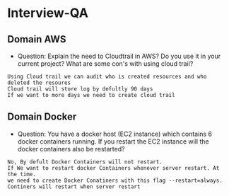 # Interview-QA

## Domain AWS

- Question: Explain the need to Cloudtrail in AWS? Do you use it in your current project? What are some con's with using cloud trail?
```
Using Cloud trail we can audit who is created resources and who deleted the resoures 
Cloud trail will store log by defultly 90 days 
If we want to more days we need to create cloud trail
```


## Domain Docker

- Question: You have a docker host (EC2 instance) which contains 6 docker containers running. If you restart the EC2 instance will the docker containers also be restarted?

```
No, By defult Docker Containers will not restart.
If We want to restart docker Containers whenever server restart. At the time.
we need to create Docker Conatiners with this flag --restart=always.
Continers will restart when server restart
```
